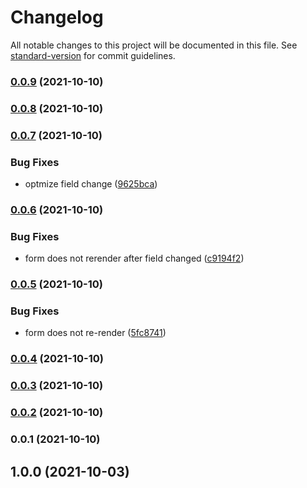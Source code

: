 # Changelog

All notable changes to this project will be documented in this file. See [standard-version](https://github.com/conventional-changelog/standard-version) for commit guidelines.

### [0.0.9](https://github.com/linq2js/fomx/compare/v0.0.8...v0.0.9) (2021-10-10)

### [0.0.8](https://github.com/linq2js/fomx/compare/v0.0.7...v0.0.8) (2021-10-10)

### [0.0.7](https://github.com/linq2js/fomx/compare/v0.0.6...v0.0.7) (2021-10-10)


### Bug Fixes

* optmize field change ([9625bca](https://github.com/linq2js/fomx/commit/9625bca39c2a80017e0ef58b218541e6a6e36619))

### [0.0.6](https://github.com/linq2js/fomx/compare/v0.0.5...v0.0.6) (2021-10-10)


### Bug Fixes

* form does not rerender after field changed ([c9194f2](https://github.com/linq2js/fomx/commit/c9194f2516aeb9ebcaea196eb796a58c145100bc))

### [0.0.5](https://github.com/linq2js/fomx/compare/v0.0.4...v0.0.5) (2021-10-10)


### Bug Fixes

* form does not re-render ([5fc8741](https://github.com/linq2js/fomx/commit/5fc874146086bbd44df59e63152cacd67e246266))

### [0.0.4](https://github.com/linq2js/fomx/compare/v0.0.3...v0.0.4) (2021-10-10)

### [0.0.3](https://github.com/linq2js/fomx/compare/v0.0.2...v0.0.3) (2021-10-10)

### [0.0.2](https://github.com/linq2js/fomx/compare/v0.0.1...v0.0.2) (2021-10-10)

### 0.0.1 (2021-10-10)

## 1.0.0 (2021-10-03)
